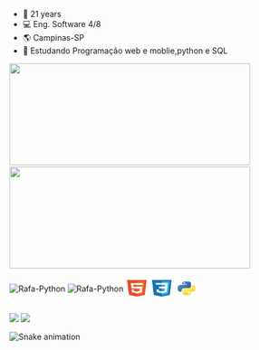 - 🎊 21 years
- 💻 Eng. Software 4/8
- 🌎 Campinas-SP
- 🌱 Estudando Programação web e moblie,python e SQL

<div>
  <img   width ="425" height="180em" src="https://github-readme-stats.vercel.app/api?username=matheuscmg&show_icons=true&theme=dark&include_all_commits=true&count_private=true"/>
  <img  width = "425" height="180em" src="https://github-readme-stats.vercel.app/api/top-langs/?username=matheuscmg&layout=compact&langs_count=16&theme=dark"/>
 
 
  </div>
<div style="display: inline_block"><br>
  <img align="center" alt="Rafa-Python" height="30" width="40"
<img src="https://cdn.jsdelivr.net/gh/devicons/devicon/icons/c/c-original.svg" />
  <img align="center" alt="Rafa-Python" height="30" width="40"
<img src="https://cdn.jsdelivr.net/gh/devicons/devicon/icons/java/java-original.svg" />
  <img align="center" alt="matheus-HTML" height="30" width="40" src="https://raw.githubusercontent.com/devicons/devicon/master/icons/html5/html5-original.svg">
  <img align="center" alt="matheus-CSS" height="30" width="40" src="https://raw.githubusercontent.com/devicons/devicon/master/icons/css3/css3-original.svg">
  <img align="center" alt="matheus-Python" height="30" width="40" src="https://raw.githubusercontent.com/devicons/devicon/master/icons/python/python-original.svg">

</div>

##
 
<div>  
  <a href = "ma-camargoo@hotmail.com"><img src="https://img.shields.io/badge/-Gmail-%23333?style=for-the-badge&logo=gmail&logoColor=white" target="_blank"></a>
  <a href="https://www.linkedin.com/in/matheus-camargoo/" target="_blank"><img src="https://img.shields.io/badge/-LinkedIn-%230077B5?style=for-the-badge&logo=linkedin&logoColor=white" target="_blank"></a> 
 
  ![Snake animation](https://github.com/matheuscmg/matheuscmg/blob/output/github-contribution-grid-snake.svg)
 
</div>
